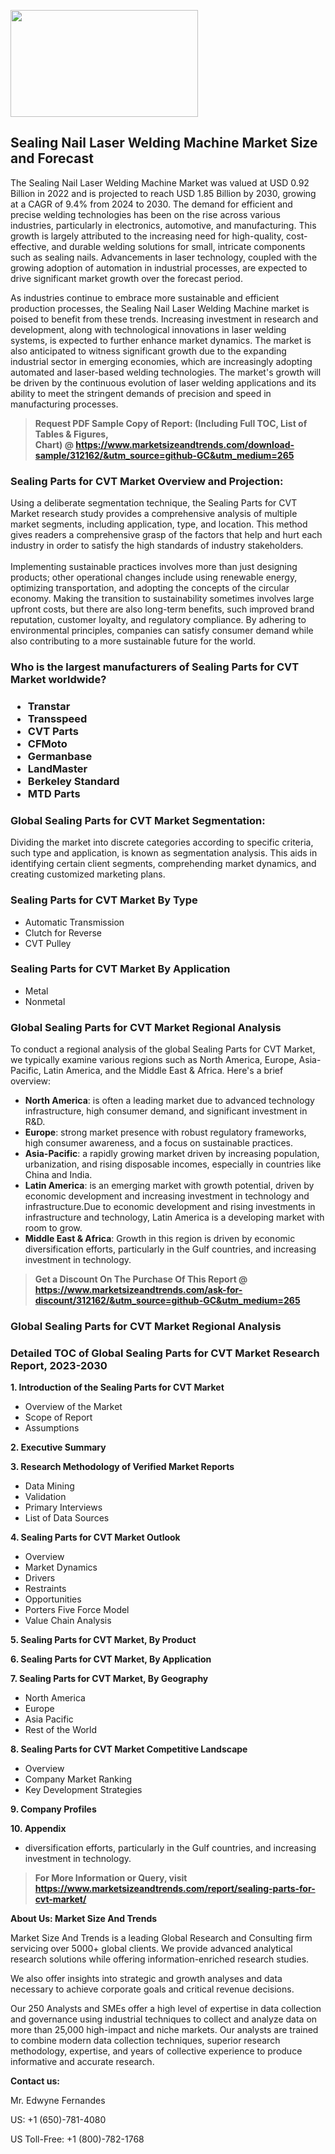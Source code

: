 <p><img class="alignnone size-medium wp-image-20088" src="https://ffe5etoiles.com/wp-content/uploads/2024/12/MST1-300x171.png" alt="" width="300" height="171" /></p><h2>Sealing Nail Laser Welding Machine Market Size and Forecast</h2><p>The Sealing Nail Laser Welding Machine Market was valued at USD 0.92 Billion in 2022 and is projected to reach USD 1.85 Billion by 2030, growing at a CAGR of 9.4% from 2024 to 2030. The demand for efficient and precise welding technologies has been on the rise across various industries, particularly in electronics, automotive, and manufacturing. This growth is largely attributed to the increasing need for high-quality, cost-effective, and durable welding solutions for small, intricate components such as sealing nails. Advancements in laser technology, coupled with the growing adoption of automation in industrial processes, are expected to drive significant market growth over the forecast period.</p><p>As industries continue to embrace more sustainable and efficient production processes, the Sealing Nail Laser Welding Machine market is poised to benefit from these trends. Increasing investment in research and development, along with technological innovations in laser welding systems, is expected to further enhance market dynamics. The market is also anticipated to witness significant growth due to the expanding industrial sector in emerging economies, which are increasingly adopting automated and laser-based welding technologies. The market's growth will be driven by the continuous evolution of laser welding applications and its ability to meet the stringent demands of precision and speed in manufacturing processes.</p></p><blockquote id="" class=""><strong>Request PDF Sample Copy of Report: (Including Full TOC, List of Tables &amp; Figures, Chart)&nbsp;@&nbsp;<strong><a href="https://www.marketsizeandtrends.com/download-sample/312162/&utm_source=github-GC&utm_medium=265" target="_blank">https://www.marketsizeandtrends.com/download-sample/312162/&utm_source=github-GC&utm_medium=265</a></strong></strong></blockquote><h3 id="" class="">Sealing Parts for CVT Market&nbsp;Overview and Projection:</h3><p id="" class="">Using a deliberate segmentation technique, the Sealing Parts for CVT Market research study provides a comprehensive analysis of multiple market segments, including application, type, and location. This method gives readers a comprehensive grasp of the factors that help and hurt each industry in order to satisfy the high standards of industry stakeholders. <br /> <br />Implementing sustainable practices involves more than just designing products; other operational changes include using renewable energy, optimizing transportation, and adopting the concepts of the circular economy. Making the transition to sustainability sometimes involves large upfront costs, but there are also long-term benefits, such improved brand reputation, customer loyalty, and regulatory compliance. By adhering to environmental principles, companies can satisfy consumer demand while also contributing to a more sustainable future for the world.</p><h3 id="" class="">Who is the largest manufacturers of&nbsp;Sealing Parts for CVT Market worldwide?</h3><h3 class=""><p><ul><li>Transtar </li><li> Transspeed </li><li> CVT Parts </li><li> CFMoto </li><li> Germanbase </li><li> LandMaster </li><li> Berkeley Standard </li><li> MTD Parts</li></ul></p></h3><h3 id="" class="">Global&nbsp;Sealing Parts for CVT Market Segmentation:</h3><p id="" class="">Dividing the market into discrete categories according to specific criteria, such type and application, is known as segmentation analysis. This aids in identifying certain client segments, comprehending market dynamics, and creating customized marketing plans.</p><h3 id="" class="">Sealing Parts for CVT Market&nbsp;By Type</h3><p><p><ul><li>Automatic Transmission</li><li> Clutch for Reverse</li><li> CVT Pulley</p></li></ul></p></p><h3 id="" class="">Sealing Parts for CVT Market&nbsp;By Application</h3><p class=""><p><ul><li>Metal</li><li> Nonmetal</li></ul></p></p><h3 id="" class="">Global Sealing Parts for CVT Market Regional Analysis</h3><p id="" class="">To conduct a regional analysis of the global Sealing Parts for CVT Market, we typically examine various regions such as North America, Europe, Asia-Pacific, Latin America, and the Middle East &amp; Africa. Here's a brief overview:</p><ul><li><strong>North America</strong>: is often a leading market due to advanced technology infrastructure, high consumer demand, and significant investment in R&amp;D.</li><li><strong>Europe</strong>: strong market presence with robust regulatory frameworks, high consumer awareness, and a focus on sustainable practices.</li><li><strong>Asia-Pacific</strong>: a rapidly growing market driven by increasing population, urbanization, and rising disposable incomes, especially in countries like China and India.</li><li><strong>Latin America</strong>: is an emerging market with growth potential, driven by economic development and increasing investment in technology and infrastructure.Due to economic development and rising investments in infrastructure and technology, Latin America is a developing market with room to grow.</li><li><strong>Middle East &amp; Africa</strong>: Growth in this region is driven by economic diversification efforts, particularly in the Gulf countries, and increasing investment in technology.</li></ul><blockquote id="" class=""><strong>Get a Discount On The Purchase Of This Report @ <strong><a href="https://www.marketsizeandtrends.com/ask-for-discount/312162/&utm_source=github-GC&utm_medium=265" target="_blank">https://www.marketsizeandtrends.com/ask-for-discount/312162/&utm_source=github-GC&utm_medium=265</a></strong></strong></blockquote><h3 id="" class="">Global Sealing Parts for CVT Market Regional Analysis</h3><h3 id="" class="">Detailed TOC of Global Sealing Parts for CVT Market Research Report, 2023-2030</h3><p id="" class=""><strong>1. Introduction of the Sealing Parts for CVT Market</strong></p><ul><li>Overview of the Market</li><li>Scope of Report</li><li>Assumptions</li></ul><p id="" class=""><strong>2. Executive Summary</strong></p><p id="" class=""><strong>3. Research Methodology of Verified Market Reports</strong></p><ul><li>Data Mining</li><li>Validation</li><li>Primary Interviews</li><li>List of Data Sources</li></ul><p id="" class=""><strong>4. Sealing Parts for CVT Market Outlook</strong></p><ul><li>Overview</li><li>Market Dynamics</li><li>Drivers</li><li>Restraints</li><li>Opportunities</li><li>Porters Five Force Model</li><li>Value Chain Analysis</li></ul><p id="" class=""><strong>5. Sealing Parts for CVT Market, By Product</strong></p><p id="" class=""><strong>6. Sealing Parts for CVT Market, By Application</strong></p><p id="" class=""><strong>7. Sealing Parts for CVT Market, By Geography</strong></p><ul><li>North America</li><li>Europe</li><li>Asia Pacific</li><li>Rest of the World</li></ul><p id="" class=""><strong>8. Sealing Parts for CVT Market Competitive Landscape</strong></p><ul><li>Overview</li><li>Company Market Ranking</li><li>Key Development Strategies</li></ul><p id="" class=""><strong>9. Company Profiles</strong></p><p id="" class=""><strong>10. Appendix</strong></p><ul><li>diversification efforts, particularly in the Gulf countries, and increasing investment in technology.</li></ul><blockquote id="" class=""><strong>For More Information or Query, visit <strong><strong><a href="https://www.marketsizeandtrends.com/report/sealing-parts-for-cvt-market/" target="_blank">https://www.marketsizeandtrends.com/report/sealing-parts-for-cvt-market/</a></strong></strong></strong></blockquote><p id="" class=""><strong>About Us: Market Size And Trends</strong></p><p id="" class="">Market Size And Trends is a leading Global Research and Consulting firm servicing over 5000+ global clients. We provide advanced analytical research solutions while offering information-enriched research studies.</p><p id="" class="">We also offer insights into strategic and growth analyses and data necessary to achieve corporate goals and critical revenue decisions.</p><p id="" class="">Our 250 Analysts and SMEs offer a high level of expertise in data collection and governance using industrial techniques to collect and analyze data on more than 25,000 high-impact and niche markets. Our analysts are trained to combine modern data collection techniques, superior research methodology, expertise, and years of collective experience to produce informative and accurate research.</p><p id="" class=""><strong>Contact us:</strong></p><p id="" class="">Mr. Edwyne Fernandes</p><p id="" class="">US: +1 (650)-781-4080</p><p id="" class="">US Toll-Free: +1 (800)-782-1768</p>
